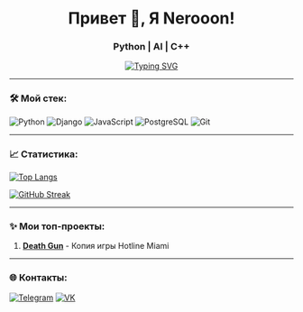 <h1 align="center">Привет 👋, Я Nerooon!</h1>
<h3 align="center">Python | AI | С++</h3>

<p align="center">
  <a href="https://git.io/typing-svg"><img src="https://readme-typing-svg.demolab.com?font=Fira+Code&pause=1000&color=1E90FF&width=435&lines=Люблю+автоматизацию;Пишу+чистый+код;Создаю+крутые+проекты" alt="Typing SVG" /></a>
</p>

---

### 🛠 Мой стек:
![Python](https://img.shields.io/badge/-Python-3776AB?logo=python&logoColor=white)
![Django](https://img.shields.io/badge/-Django-092E20?logo=django)
![JavaScript](https://img.shields.io/badge/-JavaScript-F7DF1E?logo=javascript&logoColor=black)
![PostgreSQL](https://img.shields.io/badge/-PostgreSQL-4169E1?logo=postgresql)
![Git](https://img.shields.io/badge/-Git-F05032?logo=git)

---

### 📈 Статистика:
[![Top Langs](https://github-readme-stats.vercel.app/api/top-langs/?username=nerooon123&layout=compact&theme=radical)](https://github.com/anuraghazra/github-readme-stats)

[![GitHub Streak](https://streak-stats.demolab.com?user=nerooon123&theme=dark)](https://git.io/streak-stats)

---

### ✨ Мои топ-проекты:
1. **[Death Gun](https://github.com/nerooon123/Death-Gun-v2)** - Копия игры Hotline Miami  

---

### 🌐 Контакты:
[![Telegram](https://img.shields.io/badge/-Telegram-2CA5E0?style=flat&logo=telegram)](https://t.me/nerooon123)
[![VK](https://img.shields.io/badge/-VK-0077FF?style=flat&logo=vk)](https://vk.com/nerooon123)

